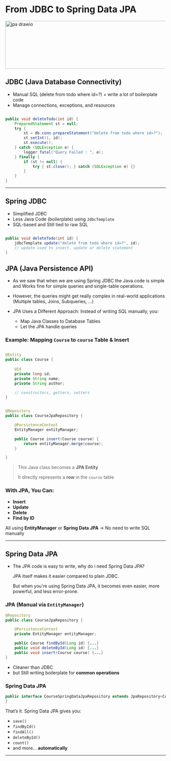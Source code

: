 # From JDBC to Spring Data JPA

<img width="1100" height="150" alt="jpa drawio" src="https://github.com/user-attachments/assets/164f2975-484d-406c-82a0-807c7076ce0d" />

## JDBC (Java Database Connectivity)

* Manual SQL (delete from todo where id=?) + write a lot of boilerplate code
* Manage connections, exceptions, and resources

``` java

public void deleteTodo(int id) {
    PreparedStatement st = null;
    try {
        st = db.conn.prepareStatement("delete from todo where id=?");
        st.setInt(1, id);
        st.execute();
    } catch (SQLException e) {
        logger.fatal("Query Failed : ", e);
    } finally {
        if (st != null) {
            try { st.close(); } catch (SQLException e) {}
        }
    }
}

```

---

## Spring JDBC

* Simplified JDBC
* Less Java Code (boilerplate) using `JdbcTemplate`
* SQL-based and Still tied to raw SQL


``` java

public void deleteTodo(int id) {
    jdbcTemplate.update("delete from todo where id=?", id);
    // update used to insert, update or delete statement
}

``` 

## JPA (Java Persistence API)

* As we saw that when we are using Spring JDBC the Java code is simple and Works fine for simple queries and single-table operations.
* However, the queries might get really complex in real-world applications (Multiple tables, Joins, Subqueries, ...)

* JPA Uses a Different Approach: Instead of writing SQL manually, you:
    
    * Map Java Classes to Database Tables
    * Let the JPA handle queries

### Example: Mapping `Course` to `course` Table & Insert

```java

@Entity
public class Course {
    
    @Id
    private long id;
    private String name;
    private String author;

    // constructors, getters, setters
}


@Repository
public class CourseJpaRepository {

    @PersistenceContext
    EntityManager entityManager;

    public Course insert(Course course) {
        return entityManager.merge(course);
    }

}

```

> This Java class becomes a **JPA Entity**
>
> It directly represents a **row** in the `course` table

### With JPA, You Can:

* **Insert**
* **Update**
* **Delete**
* **Find by ID**

All using **EntityManager** or **Spring Data JPA**
→ No need to write SQL manually


---

## Spring Data JPA 

* The JPA code is easy to write, why do i need Spring Data JPA?
  
    JPA itself makes it easier compared to plain JDBC.

    But when you're using Spring Data JPA, it becomes even easier, more powerful, and less error-prone.


### JPA (Manual via `EntityManager`)

```java
@Repository
public class CourseJpaRepository {

    @PersistenceContext
    private EntityManager entityManager;

    public Course findById(Long id) {...}
    public void deleteById(Long id) {...}
    public void insert(Course course) {...}
}
```

*  Cleaner than JDBC
*  but Still writing boilerplate for **common operations**

### Spring Data JPA

```java
public interface CourseSpringDataJpaRepository extends JpaRepository<Course, Long> {
}
```

That’s it. Spring Data JPA gives you:

* `save()`
* `findById()`
* `findAll()`
* `deleteById()`
* `count()`
* and more… **automatically**

---
